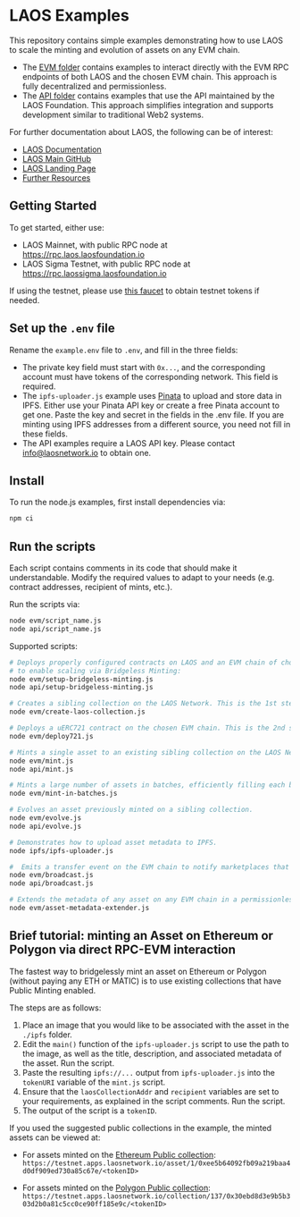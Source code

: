 # LAOS Examples

This repository contains simple examples demonstrating how to use LAOS to scale the minting and evolution of assets on any EVM chain.

* The [EVM folder](./evm) contains examples to interact directly with the EVM RPC endpoints of both LAOS and the chosen EVM chain. This approach is fully decentralized and permissionless.
* The [API folder](./api) contains examples that use the API maintained by the LAOS Foundation. This approach simplifies integration and supports development similar to traditional Web2 systems.

For further documentation about LAOS, the following can be of interest:

- [LAOS Documentation](https://docs.laosnetwork.io/)
- [LAOS Main GitHub](https://github.com/freeverseio/laos)
- [LAOS Landing Page](https://laosnetwork.io)
- [Further Resources](https://docs.laosnetwork.io/introduction/resources)

## Getting Started

To get started, either use:
* LAOS Mainnet, with public RPC node at https://rpc.laos.laosfoundation.io
* LAOS Sigma Testnet, with public RPC node at https://rpc.laossigma.laosfoundation.io

If using the testnet, please use [this faucet](https://testnet.apps.laosnetwork.io/faucet) to obtain testnet tokens if needed.

## Set up the `.env` file

Rename the `example.env` file to `.env`, and fill in the three fields:
* The private key field must start with `0x...`, and the corresponding account must have tokens of the corresponding network. This field is required.
* The `ipfs-uploader.js` example uses [Pinata](https://www.pinata.cloud/) to upload and store data in IPFS. Either use your Pinata API key or create a free Pinata account to get one. Paste the key and secret in the fields in the .env file. If you are minting using IPFS addresses from a different source, you need not fill in these fields.
* The API examples require a LAOS API key. Please contact info@laosnetwork.io to obtain one.

## Install

To run the node.js examples, first install dependencies via:

```bash
npm ci
```

## Run the scripts

Each script contains comments in its code that should make it understandable. Modify the required values to adapt to your needs (e.g. contract addresses, recipient of mints, etc.).  

Run the scripts via:

```bash
node evm/script_name.js
node api/script_name.js
```

Supported scripts:

```bash
# Deploys properly configured contracts on LAOS and an EVM chain of choice
# to enable scaling via Bridgeless Minting:
node evm/setup-bridgeless-minting.js
node api/setup-bridgeless-minting.js

# Creates a sibling collection on the LAOS Network. This is the 1st step used by 'setup-bridgeless-minting'.
node evm/create-laos-collection.js

# Deploys a uERC721 contract on the chosen EVM chain. This is the 2nd step used by 'setup-bridgeless-minting'.
node evm/deploy721.js

# Mints a single asset to an existing sibling collection on the LAOS Network.
node evm/mint.js
node api/mint.js

# Mints a large number of assets in batches, efficiently filling each block to maximize throughput.
node evm/mint-in-batches.js

# Evolves an asset previously minted on a sibling collection.
node evm/evolve.js
node api/evolve.js

# Demonstrates how to upload asset metadata to IPFS.
node ipfs/ipfs-uploader.js

#  Emits a transfer event on the EVM chain to notify marketplaces that do not yet natively integrate with LAOS.
node evm/broadcast.js
node api/broadcast.js

# Extends the metadata of any asset on any EVM chain in a permissionless manner.
node evm/asset-metadata-extender.js
```

## Brief tutorial: minting an Asset on Ethereum or Polygon via direct RPC-EVM interaction

The fastest way to bridgelessly mint an asset on Ethereum or Polygon (without paying any ETH or MATIC) is to use existing collections that have Public Minting enabled. 

The steps are as follows:

1. Place an image that you would like to be associated with the asset in the `./ipfs` folder.
2. Edit the `main()` function of the `ipfs-uploader.js` script to use the path to the image, as well as the title, description, and associated metadata of the asset. Run the script.
3. Paste the resulting `ipfs://...` output from `ipfs-uploader.js` into the `tokenURI` variable of the `mint.js` script.
4. Ensure that the `laosCollectionAddr` and `recipient` variables are set to your requirements, as explained in the script comments. Run the script.
5. The output of the script is a `tokenID`.

If you used the suggested public collections in the example, the minted assets can be viewed at:

* For assets minted on the [Ethereum Public collection](https://testnet.apps.laosnetwork.io/collection/1/0xee5B64092Fb09a219baa4D0DF909ED730A85c67e):
`https://testnet.apps.laosnetwork.io/asset/1/0xee5b64092fb09a219baa4d0df909ed730a85c67e/<tokenID>`

* For assets minted on the [Polygon Public collection](https://testnet.apps.laosnetwork.io/collection/137/0x0Cf5Fc5b64d60c13894328b16042a4D8F8398EbF):
`https://testnet.apps.laosnetwork.io/collection/137/0x30ebd8d3e9b5b303d2b0a81c5cc0ce90ff185e9c/<tokenID>`
